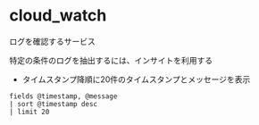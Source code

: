 # cloud_watch
ログを確認するサービス

特定の条件のログを抽出するには、インサイトを利用する
* タイムスタンプ降順に20件のタイムスタンプとメッセージを表示
```
fields @timestamp, @message
| sort @timestamp desc
| limit 20
```
